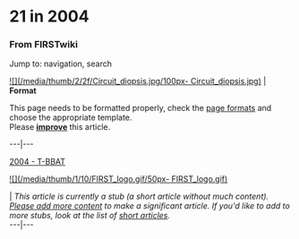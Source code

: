 # 21 in 2004

### From FIRSTwiki

Jump to: navigation, search

[![](/media/thumb/2/2f/Circuit_diopsis.jpg/100px-
Circuit_diopsis.jpg)](Image:Circuit_diopsis.jpg "" ) |  **Format**  

This page needs to be formatted properly, check the [page
formats](FIRSTwiki:Page_formats "FIRSTwiki:Page formats" ) and
choose the appropriate template.  
Please
**[improve](http://www.firstwiki.net/index.php?title=21_in_2004&action=edit
"http://www.firstwiki.net/index.php?title=21_in_2004&action=edit" )** this
article.  
  
---|---  
  
  
[2004 - T-BBAT](http://www.combbat21.com/04.shtml
"http://www.combbat21.com/04.shtml" )

[![](/media/thumb/1/10/FIRST_logo.gif/50px-
FIRST_logo.gif)](Image:FIRST_logo.gif "" )

|  _This article is currently a stub (a short article without much content).
[Please add more
content](http://www.firstwiki.net/index.php?title=21_in_2004&action=edit
"http://www.firstwiki.net/index.php?title=21_in_2004&action=edit" ) to make a
significant article. If you'd like to add to more stubs, look at the list of
[short articles](Special:Shortpages "Special:Shortpages" )._  
---|---  
  
